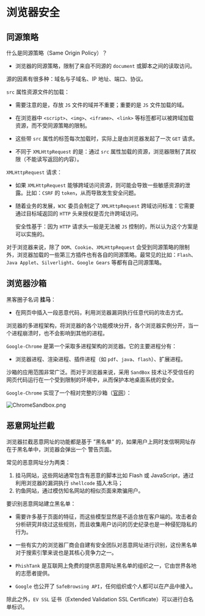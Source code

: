 # 浏览器安全

## 同源策略

什么是同源策略（Same Origin Policy）？

- 浏览器的同源策略，限制了来自不同源的 `document` 或脚本之间的读取访问。

源的因素有很多种：域名与子域名、IP 地址、端口、协议。

`src` 属性资源文件的加载：

- 需要注意的是，存放 `JS` 文件的域并不重要；重要的是 `JS` 文件加载的域。

- 在浏览器中 `<script>`、`<img>`、`<iframe>`、`<link>` 等标签都可以被跨域加载资源，而不受同源策略的限制。
- 这些带 `src` 属性的标签每次加载时，实际上是由浏览器发起了一次 `GET` 请求。
- 不同于 `XMLHttpRequest` 的是：通过 `src` 属性加载的资源，浏览器限制了其权限（不能读写返回的内容）。

`XMLHttpRequest` 请求：

- 如果 `XMLHttpRequest` 能够跨域访问资源，则可能会导致一些敏感资源的泄露。比如：`CSRF` 的 `token`，从而导致发生安全问题。

- 随着业务的发展，`W3C` 委员会制定了 `XMLHttpRequest` 跨域访问标准：它需要通过目标域返回的 `HTTP` 头来授权是否允许跨域访问。

  安全性基于：因为 `HTTP` 请求头一般是无法被 `JS` 控制的，所以认为这个方案是可以实施的。

对于浏览器来说，除了 `DOM`、`Cookie`、`XMLHttpRequest` 会受到同源策略的限制外，浏览器加载的一些第三方插件也有各自的同源策略。最常见的比如：`Flash`、`Java Applet`、`Silverlight`、`Google Gears` 等都有自己同源策略。

## 浏览器沙箱

黑客圈子名词 **挂马**：

- 在网页中插入一段恶意代码，利用浏览器漏洞执行任意代码的攻击方式。

浏览器的多进程架构，将浏览器的各个功能模块分开，各个浏览器实例分开，当一个进程崩溃时，也不会影响到其他的进程。

`Google-Chrome` 是第一个采取多进程架构的浏览器。它的主要进程分有：

- 浏览器进程、渲染进程、插件进程（如 `pdf`、`java`、`flash`）、扩展进程。

沙箱的应用范围非常广泛。而对于浏览器来说，采用 `SandBox` 技术让不受信任的网页代码运行在一个受到限制的环境中，从而保护本地桌面系统的安全。

`Google-Chrome` 实现了一个相对完整的沙箱（[官网](<https://chromium.googlesource.com/chromium/src/+/master/docs/design/sandbox.md>)）：

![ChromeSandbox.png](../ChromeSandbox.png)

## 恶意网址拦截

浏览器拦截恶意网址的功能都是基于 ”黑名单“ 的，如果用户上网时发信啊网址存在于黑名单中，浏览器会弹出一个 警告页面。

常见的恶意网址分为两类：

1. 挂马网站，这些网站通常包含有恶意的脚本比如 Flash 或 JavaScript，通过利用浏览器的漏洞执行 `shellcode` 插入木马；
2. 钓鱼网站，通过模仿知名网站的相似页面来欺骗用户。

要识别恶意网站建立黑名单：

- 需要许多基于页面的特征，而这些模型显然是不适合放在客户端的。攻击者会分析研究并绕过这些规则，而且收集用户访问的历史纪录也是一种侵犯隐私的行为。

- 一些有实力的浏览器厂商会自建有安全团队对恶意网址进行识别，这份黑名单对于搜索引擎来说也是其核心竞争力之一。

- `PhishTank` 是互联网上免费的提供恶意网址黑名单的组织之一，它由世界各地的志愿者提供。

- `Google` 也公开了 `SafeBrowsing API`，任何组织或个人都可以在产品中接入。

除此之外，`EV SSL` 证书（Extended Validation SSL Certificate）可以进行白名单标识。

